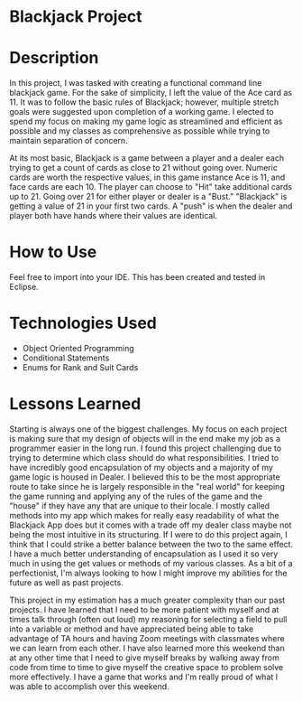 # Blackjack Project

#  Description

  In this project, I was tasked with creating a functional command line blackjack game.  For the sake of simplicity, I left the value of the Ace card as 11.  It was to follow the basic rules of Blackjack; however, multiple stretch goals were suggested upon completion of a working game.  I elected to spend my focus on making my game logic as streamlined and efficient as possible and my classes as comprehensive as possible while trying to maintain separation of concern.
  
  At its most basic, Blackjack is a game between a player and a dealer each trying to get a count of cards as close to 21 without going over.  Numeric cards are worth the respective values, in this game instance Ace is 11, and face cards are each 10.  The player can choose to "Hit" take additional cards up to 21.  Going over 21 for either player or dealer is a "Bust."  "Blackjack" is getting a value of 21 in your first two cards.  A "push" is when the dealer and player both have hands where their values are identical.
   
# How to Use

Feel free to import into your IDE.  This has been created and tested in Eclipse.  

# Technologies Used

  * Object Oriented Programming
  * Conditional Statements
  * Enums for Rank and Suit Cards

# Lessons Learned

  Starting is always one of the biggest challenges. My focus on each project is making sure that my design of objects will in the end make my job as a programmer easier in the long run.  I found this project challenging due to trying to determine which class should do what responsibilities.  I tried to have incredibly good encapsulation of my objects and a majority of my game logic is housed in Dealer. I believed this to be the most appropriate route to take since he is largely responsible in the "real world" for keeping the game running and applying any of the rules of the game and the "house" if they have any that are unique to their locale. I mostly called methods into my app which makes for really easy readability of what the Blackjack App does but it comes with a trade off my dealer class maybe not being the most intuitive in its structuring. If I were to do this project again, I think that I could strike a better balance between the two to the same effect.  I have a much better understanding of encapsulation as I used it so very much in using the get values or methods of my various classes.  As a bit of a perfectionist, I'm always looking to how I might improve my abilities for the future as well as past projects.  
  
  This project in my estimation has a much greater complexity than our past projects.  I have learned that I need to be more patient with myself and at times talk through (often out loud) my reasoning for selecting a field to pull into a variable or method and have appreciated being able to take advantage of TA hours and having Zoom meetings with classmates where we can learn from each other.  I have also learned more this weekend than at any other time that I need to give myself breaks by walking away from code from time to time to give myself the creative space to problem solve more effectively.  I have a game that works and I'm really proud of what I was able to accomplish over this weekend.
